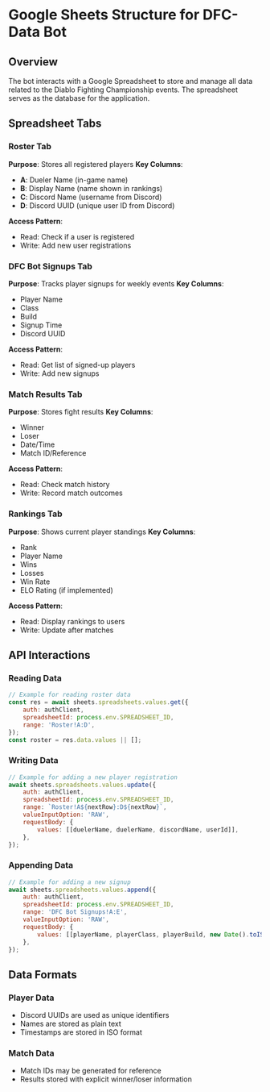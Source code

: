 # Google Sheets Structure for DFC-Data Bot

## Overview
The bot interacts with a Google Spreadsheet to store and manage all data related to the Diablo Fighting Championship events. The spreadsheet serves as the database for the application.

## Spreadsheet Tabs

### Roster Tab
**Purpose**: Stores all registered players
**Key Columns**:
- **A**: Dueler Name (in-game name)
- **B**: Display Name (name shown in rankings) 
- **C**: Discord Name (username from Discord)
- **D**: Discord UUID (unique user ID from Discord)

**Access Pattern**:
- Read: Check if a user is registered
- Write: Add new user registrations

### DFC Bot Signups Tab
**Purpose**: Tracks player signups for weekly events
**Key Columns**:
- Player Name
- Class
- Build
- Signup Time
- Discord UUID

**Access Pattern**:
- Read: Get list of signed-up players
- Write: Add new signups

### Match Results Tab
**Purpose**: Stores fight results
**Key Columns**:
- Winner
- Loser
- Date/Time
- Match ID/Reference

**Access Pattern**:
- Read: Check match history
- Write: Record match outcomes

### Rankings Tab
**Purpose**: Shows current player standings
**Key Columns**:
- Rank
- Player Name
- Wins
- Losses
- Win Rate
- ELO Rating (if implemented)

**Access Pattern**:
- Read: Display rankings to users
- Write: Update after matches

## API Interactions

### Reading Data
```js
// Example for reading roster data
const res = await sheets.spreadsheets.values.get({
    auth: authClient,
    spreadsheetId: process.env.SPREADSHEET_ID,
    range: 'Roster!A:D',
});
const roster = res.data.values || [];
```

### Writing Data
```js
// Example for adding a new player registration
await sheets.spreadsheets.values.update({
    auth: authClient,
    spreadsheetId: process.env.SPREADSHEET_ID,
    range: `Roster!A${nextRow}:D${nextRow}`,
    valueInputOption: 'RAW',
    requestBody: {
        values: [[duelerName, duelerName, discordName, userId]],
    },
});
```

### Appending Data
```js
// Example for adding a new signup
await sheets.spreadsheets.values.append({
    auth: authClient,
    spreadsheetId: process.env.SPREADSHEET_ID,
    range: 'DFC Bot Signups!A:E',
    valueInputOption: 'RAW',
    requestBody: {
        values: [[playerName, playerClass, playerBuild, new Date().toISOString(), userId]],
    },
});
```

## Data Formats

### Player Data
- Discord UUIDs are used as unique identifiers
- Names are stored as plain text
- Timestamps are stored in ISO format

### Match Data
- Match IDs may be generated for reference
- Results stored with explicit winner/loser information